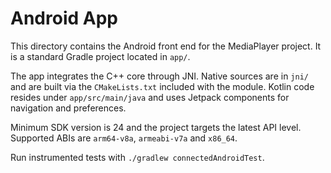# Android App

This directory contains the Android front end for the MediaPlayer project.
It is a standard Gradle project located in `app/`.

The app integrates the C++ core through JNI. Native sources are in `jni/` and
are built via the `CMakeLists.txt` included with the module. Kotlin code resides
under `app/src/main/java` and uses Jetpack components for navigation and
preferences.

Minimum SDK version is 24 and the project targets the latest API level.
Supported ABIs are `arm64-v8a`, `armeabi-v7a` and `x86_64`.

Run instrumented tests with `./gradlew connectedAndroidTest`.
